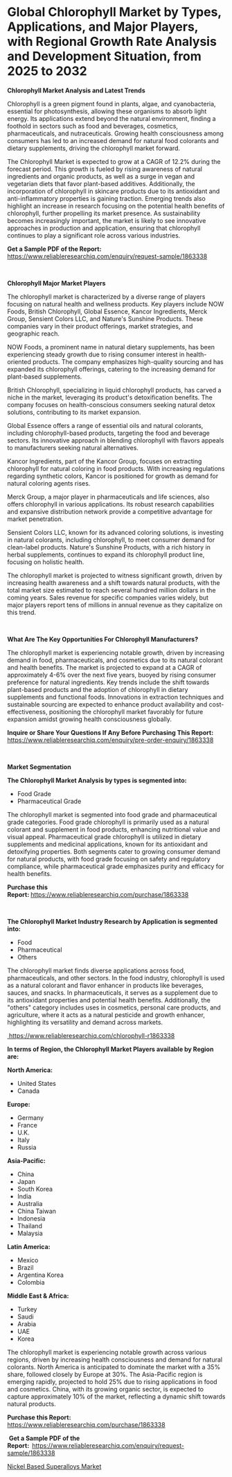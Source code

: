 <p><h1>Global Chlorophyll Market by Types, Applications, and Major Players, with Regional Growth Rate Analysis and Development Situation, from 2025 to 2032</h1></p><p><strong>Chlorophyll Market Analysis and Latest Trends</strong></p>
<p><p>Chlorophyll is a green pigment found in plants, algae, and cyanobacteria, essential for photosynthesis, allowing these organisms to absorb light energy. Its applications extend beyond the natural environment, finding a foothold in sectors such as food and beverages, cosmetics, pharmaceuticals, and nutraceuticals. Growing health consciousness among consumers has led to an increased demand for natural food colorants and dietary supplements, driving the chlorophyll market forward.</p><p>The Chlorophyll Market is expected to grow at a CAGR of 12.2% during the forecast period. This growth is fueled by rising awareness of natural ingredients and organic products, as well as a surge in vegan and vegetarian diets that favor plant-based additives. Additionally, the incorporation of chlorophyll in skincare products due to its antioxidant and anti-inflammatory properties is gaining traction. Emerging trends also highlight an increase in research focusing on the potential health benefits of chlorophyll, further propelling its market presence. As sustainability becomes increasingly important, the market is likely to see innovative approaches in production and application, ensuring that chlorophyll continues to play a significant role across various industries.</p></p>
<p><strong>Get a Sample PDF of the Report:&nbsp;</strong> <a href="https://www.reliableresearchiq.com/enquiry/request-sample/1863338?utm_campaign=2449&utm_medium=2&utm_source=Github&utm_content=ia&utm_term=01042025&utm_id=chlorophyll">https://www.reliableresearchiq.com/enquiry/request-sample/1863338</a></p>
<p>&nbsp;</p>
<p><strong>Chlorophyll Major Market Players</strong></p>
<p><p>The chlorophyll market is characterized by a diverse range of players focusing on natural health and wellness products. Key players include NOW Foods, British Chlorophyll, Global Essence, Kancor Ingredients, Merck Group, Sensient Colors LLC, and Nature's Sunshine Products. These companies vary in their product offerings, market strategies, and geographic reach.</p><p>NOW Foods, a prominent name in natural dietary supplements, has been experiencing steady growth due to rising consumer interest in health-oriented products. The company emphasizes high-quality sourcing and has expanded its chlorophyll offerings, catering to the increasing demand for plant-based supplements.</p><p>British Chlorophyll, specializing in liquid chlorophyll products, has carved a niche in the market, leveraging its product's detoxification benefits. The company focuses on health-conscious consumers seeking natural detox solutions, contributing to its market expansion.</p><p>Global Essence offers a range of essential oils and natural colorants, including chlorophyll-based products, targeting the food and beverage sectors. Its innovative approach in blending chlorophyll with flavors appeals to manufacturers seeking natural alternatives.</p><p>Kancor Ingredients, part of the Kancor Group, focuses on extracting chlorophyll for natural coloring in food products. With increasing regulations regarding synthetic colors, Kancor is positioned for growth as demand for natural coloring agents rises.</p><p>Merck Group, a major player in pharmaceuticals and life sciences, also offers chlorophyll in various applications. Its robust research capabilities and expansive distribution network provide a competitive advantage for market penetration.</p><p>Sensient Colors LLC, known for its advanced coloring solutions, is investing in natural colorants, including chlorophyll, to meet consumer demand for clean-label products. Nature's Sunshine Products, with a rich history in herbal supplements, continues to expand its chlorophyll product line, focusing on holistic health.</p><p>The chlorophyll market is projected to witness significant growth, driven by increasing health awareness and a shift towards natural products, with the total market size estimated to reach several hundred million dollars in the coming years. Sales revenue for specific companies varies widely, but major players report tens of millions in annual revenue as they capitalize on this trend.</p></p>
<p>&nbsp;</p>
<p><strong>What Are The Key Opportunities For Chlorophyll Manufacturers?</strong></p>
<p><p>The chlorophyll market is experiencing notable growth, driven by increasing demand in food, pharmaceuticals, and cosmetics due to its natural colorant and health benefits. The market is projected to expand at a CAGR of approximately 4-6% over the next five years, buoyed by rising consumer preference for natural ingredients. Key trends include the shift towards plant-based products and the adoption of chlorophyll in dietary supplements and functional foods. Innovations in extraction techniques and sustainable sourcing are expected to enhance product availability and cost-effectiveness, positioning the chlorophyll market favorably for future expansion amidst growing health consciousness globally.</p></p>
<p><strong>Inquire or Share Your Questions If Any Before Purchasing This Report:</strong> <a href="https://www.reliableresearchiq.com/enquiry/pre-order-enquiry/1863338?utm_campaign=2449&utm_medium=2&utm_source=Github&utm_content=ia&utm_term=01042025&utm_id=chlorophyll">https://www.reliableresearchiq.com/enquiry/pre-order-enquiry/1863338</a></p>
<p>&nbsp;</p>
<p><strong>Market Segmentation</strong></p>
<p><strong>The Chlorophyll Market Analysis by types is segmented into:</strong></p>
<p><ul><li>Food Grade</li><li>Pharmaceutical Grade</li></ul></p>
<p><p>The chlorophyll market is segmented into food grade and pharmaceutical grade categories. Food grade chlorophyll is primarily used as a natural colorant and supplement in food products, enhancing nutritional value and visual appeal. Pharmaceutical grade chlorophyll is utilized in dietary supplements and medicinal applications, known for its antioxidant and detoxifying properties. Both segments cater to growing consumer demand for natural products, with food grade focusing on safety and regulatory compliance, while pharmaceutical grade emphasizes purity and efficacy for health benefits.</p></p>
<p><strong>Purchase this Report:&nbsp;</strong><a href="https://www.reliableresearchiq.com/purchase/1863338?utm_campaign=2449&utm_medium=2&utm_source=Github&utm_content=ia&utm_term=01042025&utm_id=chlorophyll">https://www.reliableresearchiq.com/purchase/1863338</a></p>
<p>&nbsp;</p>
<p><strong>The Chlorophyll Market Industry Research by Application is segmented into:</strong></p>
<p><ul><li>Food</li><li>Pharmaceutical</li><li>Others</li></ul></p>
<p><p>The chlorophyll market finds diverse applications across food, pharmaceuticals, and other sectors. In the food industry, chlorophyll is used as a natural colorant and flavor enhancer in products like beverages, sauces, and snacks. In pharmaceuticals, it serves as a supplement due to its antioxidant properties and potential health benefits. Additionally, the "others" category includes uses in cosmetics, personal care products, and agriculture, where it acts as a natural pesticide and growth enhancer, highlighting its versatility and demand across markets.</p></p>
<p><a href="https://www.reliableresearchiq.com/chlorophyll-r1863338?utm_campaign=2449&utm_medium=2&utm_source=Github&utm_content=ia&utm_term=01042025&utm_id=chlorophyll">&nbsp;https://www.reliableresearchiq.com/chlorophyll-r1863338</a></p>
<p><strong>In terms of Region, the Chlorophyll Market Players available by Region are:</strong></p>
<p>
    <p> <strong> North America: </strong>
        <ul>
            <li>United States</li>
            <li>Canada</li>
        </ul>
        </p> 
    <p> <strong> Europe: </strong>
        <ul>
            <li>Germany</li>
            <li>France</li>
            <li>U.K.</li>
            <li>Italy</li>
            <li>Russia</li>
        </ul>
        </p> 
    <p> <strong> Asia-Pacific: </strong>
        <ul>
            <li>China</li>
            <li>Japan</li>
            <li>South Korea</li>
            <li>India</li>
            <li>Australia</li>
            <li>China Taiwan</li>
            <li>Indonesia</li>
            <li>Thailand</li>
            <li>Malaysia</li>
        </ul>
        </p> 
    <p> <strong> Latin America: </strong>
        <ul>
            <li>Mexico</li>
            <li>Brazil</li>
            <li>Argentina Korea</li>
            <li>Colombia</li>
        </ul>
        </p> 
    <p> <strong> Middle East & Africa: </strong>
        <ul>
            <li>Turkey</li>
            <li>Saudi</li>
            <li>Arabia</li>
            <li>UAE</li>
            <li>Korea</li>
        </ul>
    </p>
    </p>
<p><p>The chlorophyll market is experiencing notable growth across various regions, driven by increasing health consciousness and demand for natural colorants. North America is anticipated to dominate the market with a 35% share, followed closely by Europe at 30%. The Asia-Pacific region is emerging rapidly, projected to hold 25% due to rising applications in food and cosmetics. China, with its growing organic sector, is expected to capture approximately 10% of the market, reflecting a dynamic shift towards natural products.</p></p>
<p><strong>Purchase this Report: </strong><a href="https://www.reliableresearchiq.com/purchase/1863338?utm_campaign=2449&utm_medium=2&utm_source=Github&utm_content=ia&utm_term=01042025&utm_id=chlorophyll">https://www.reliableresearchiq.com/purchase/1863338</a></p>
<p>&nbsp;<strong>Get a Sample PDF of the Report:&nbsp;&nbsp;</strong><a href="https://www.reliableresearchiq.com/enquiry/request-sample/1863338?utm_campaign=2449&utm_medium=2&utm_source=Github&utm_content=ia&utm_term=01042025&utm_id=chlorophyll">https://www.reliableresearchiq.com/enquiry/request-sample/1863338</a></p>
<p><strong></strong></p>
<p><p><a href="https://github.com/norbeludie83/Market-Research-Report-List-1/blob/main/nickel-based-superalloys-market.md?utm_campaign=2449&utm_medium=2&utm_source=Github&utm_content=ia&utm_term=01042025&utm_id=chlorophyll">Nickel Based Superalloys Market</a></p></p>